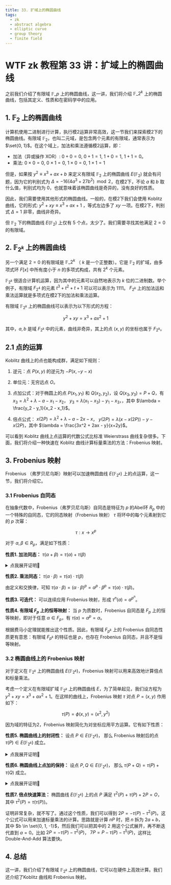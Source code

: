 ```yaml
---
title: 33. 扩域上的椭圆曲线
tags:
  - zk
  - abstract algebra
  - elliptic curve
  - group theory
  - finite field
---
```


# WTF zk 教程第 33 讲：扩域上的椭圆曲线

之前我们介绍了有限域 $\mathbb{F}\_p$ 上的椭圆曲线，这一讲，我们将介绍 $\mathbb{F}\_{2^k}$ 上的椭圆曲线，包括其定义、性质和在密码学中的应用。

## 1. $\mathbb{F}_2$ 上的椭圆曲线

计算机使用二进制进行计算，执行模2运算非常高效，这一节我们来探索模2下的椭圆曲线。有限域 $\mathbb{F}_2$，也叫二元域，是包含两个元素的有限域，通常表示为 $\set{0, 1}$。在这个域上，加法和乘法遵循模2运算，即：

- 加法（异或操作 XOR）: $0 + 0 = 0$, $0 + 1 = 1$, $1 + 0 = 1$, $1 + 1 = 0$。
- 乘法: $0 \times 0 = 0$, $0 \times 1 = 0$, $1 \times 0 = 0$, $1 \times 1 = 1$

但是，如果按 $y^2 \equiv x^3 + ax + b$ 来定义有限域 $\mathbb{F}_2$ 上的椭圆曲线 $E(\mathbb{F}_2)$ 就会有问题，因为它的判别式为 $\Delta= -16(4a^3 + 27b^2) \mod 2$，在模2下，不论 $a$ 和 $b$ 取什么值，判别式均为 0，也就意味着该椭圆曲线是奇异的，没有良好的性质。

因此，我们需要使用其他形式的椭圆曲线。一般的，在模2下我们会使用 Koblitz 曲线，它的形式: $y^2 + xy \equiv x^3 + ax + 1$ ，等式左边多了 $xy$ 一项。在模2下，判别式 $\Delta = 1$ 非零，曲线非奇异。

但 $\mathbb{F}_2$ 下的椭圆曲线 $E(\mathbb{F}_2)$ 上仅有 5 个点，太少了。我们需要寻找其他满足 $2 = 0$ 的有限域。

## 2. $\mathbb{F}_{2^k}$ 上的椭圆曲线

另一个满足 $2=0$ 的有限域是 $\mathbb{F}\_{2^k}$ （ $k$ 是一个正整数）。它是 $\mathbb{F}_{2}$ 的扩域，由多项式环 $F[x]$ 中所有度小于 $n$ 的多项式构成，共有 $2^k$ 个元素。 

$\mathbb{F}_{2^k}$ 很适合计算机运算，因为其中的元素可以自然地表示为 $k$ 位的二进制数。举个例子，有限域 $F_{2^4}$ 的元素 $t^3 + t^2 + t + 1$ 可以可以表示为 $1111$。 $F_{2^k}$ 上的加法运和乘法运算就是多项式在模2下的加法和乘法运算。

有限域 $\mathbb{F}_{2^k}$ 上的椭圆曲线可以表示为以下形式的方程：

$$
y^2 + xy = x^3 + ax^2 + 1
$$

其中，$a, b$ 是域 $F_{2^k}$ 中的元素，曲线非奇异，其上的点 $(x, y)$ 的坐标也属于 $F_{2^k}$。

## 2.1 点的运算

Koblitz 曲线上的点也能构成群，满足如下规则：

1. 逆元：点 $P(x, y)$ 的逆元为 $-P(x, -y-x)$

2. 单位元：无穷远点 $O$。

3. 点加公式：对于椭圆上的点 $P(x_1, y_1)$ 和 $Q(x_2, y_2)$，设 $Q(x_3, y_3) = P + Q$，有 $x_3 = \lambda^2 + \lambda -a -x_1 - x_2$， $y_3 =  \lambda(x_1-x_3) - y_1 - x_3$，，其中 $\lambda = \frac{y_2 - y_1}{x_2 - x_1}$。

4. 倍点公式： $x(2P) = \lambda^2 + \lambda -a - 2x - x$， $y(2P)= \lambda(x-x(2P)) - y - x(2P)$，其中 $\lambda = \frac{3x^2 + 2ax - y}{x+2y}$。

可以看到 Koblitz 曲线上点运算的代数公式比标准 Weierstrass 曲线复杂很多。下面，我们将介绍一种快速在 Koblitz 曲线计算标量乘法的方法：Frobenius 映射。

## 3. Frobenius 映射

Frobenius （弗罗贝尼乌斯）映射可以加速椭圆曲线 $E(\mathbb{F}_{2^k})$ 上的点运算，这一节，我们将介绍它。

### 3.1 Frobenius 自同态

在抽象代数中，Frobenius（弗罗贝尼乌斯）自同态是特征为 $p$ 的Abel环 $R_p$ 中的一个特殊的自同态，它的同态映射（Frobenius 映射） $\tau$ 将环中的每个元素射到它的 $p$ 次幂：

$$
\tau: x \to x^p
$$

对于 $\alpha , \beta \in R_p$，满足如下性质：

**性质1. 加法同态：** $\tau(\alpha + \beta) = \tau(\alpha) + \tau(\beta)$

<details><summary>点我展开证明👀</summary>

根据定义， $\tau(\alpha + \beta) = (\alpha + \beta)^p$，根据二项式定理展开，除了 $\alpha^p$ 和 $\beta^p$ 两项之外，其余的系数都能被 $p$ 整除。由于环的特征是p，这些项的系数是0，可以删去。因此有 $(\alpha + \beta)^p = \alpha^p + \beta^p = \tau(\alpha) + \tau(\beta)$，证毕。

</details>

**性质2. 乘法同态：** $\tau(\alpha \cdot \beta) = \tau(\alpha) \cdot \tau(\beta)$

由定义和交换律，可知 $\tau(\alpha \cdot \beta) = (\alpha \cdot \beta)^p = \alpha^p \cdot \beta^p = \tau(\alpha) \cdot \tau(\beta)$。

**性质3. 可迭代：** 可以连续应用 Frobenius 映射，形成 $\tau^n(a) = a^{p^n}$。

**性质4. 有限域 $F_p$ 上的恒等映射：** 当 $p$ 为质数时，Frobenius 自同态是 $F_p$ 上的恒等映射，即对于任意 $\alpha \in F_p$，有 $\tau(\alpha) = \alpha^p = \alpha$。

根据费马小定理就能推出这个性质。因此，有限域 $F_{p^k}$ 上的 Frobenius 自同态性质更有意思：有限域 $F_{p^k}$ 的特征也是 $p$，也存在 Frobenius 自同态，并且不是恒等映射。

### 3.2 椭圆曲线上的 Frobenius 映射

对于定义在 $\mathbb{F}_{2^k}$ 上的椭圆曲线 $E(\mathbb{F}_{2^k})$，Frobenius 映射可以用来高效地计算倍点和标量乘法。

考虑一个定义在有限域扩域 $\mathbb{F}_{2^k}$ 上的椭圆曲线 $E$，为了简单起见，我们设方程为 $y^2 + xy = x^3 + ax^2 + 1$。在这样的曲线上，Frobenius 映射 $\tau$ 对点 $P = (x, y)$ 作用如下：

$$
\tau(P) = \phi(x, y) = (x^2, y^2)
$$

因为域的特征为2，Frobenius 映射简化为对坐标应用平方运算。它有如下性质：

**性质5. 椭圆曲线上的封闭性：** 设点 $P \in E(\mathbb{F}_{2^k})$， 那么 Frobenius 映射后的点 $\tau(P) \in E(\mathbb{F}_{2^k})$ 成立。

<details><summary>点我展开证明👀</summary>

根据定义， $\tau(P) = (\tau(x), \tau(y))$。因为点 $P$ 在椭圆曲线上，因此满足方程： $y^2 + xy - x^3 - ax^2 - 1 = 0$。等式两边同时进行 Frobenius 映射，有：

$\tau(y^2) + \tau(xy) - \tau(x^3) - \tau(ax^2) - \tau(1) = 0$

由于 Frobenius 映射的加法和乘法的同态，以及在 $F_p$ 上恒等映射的性质（系数上会用到），可以简化为：

$\tau(y)^2 + \tau(x)\tau(y) - \tau(x)^3 - a\tau(x)^2 - 1 = 0$

因此点 $\tau(P) = (\tau(x), \tau(y))$ 也满足椭圆曲线方程，在椭圆曲线 $E(\mathbb{F}_{2^k})$ 上。证毕。

</details>

**性质6. 椭圆曲线上点加的保持：** 设点 $P, Q \in E(\mathbb{F}_{2^k})$， 那么 $\tau(P + Q) = \tau(P) + \tau(Q)$ 成立。

<details><summary>点我展开证明👀</summary>

过程太复杂还没写。大致思路就是 $\tau$ 具有加法和乘法同态，以及以及在 $F_p$ 上恒等映射的性质（系数上会用到），因此能从点加法的公式推出 $\tau(P + Q) = \tau(P) + \tau(Q)$。

</details>

**性质7. 倍点快速算法：** 椭圆曲线 $E(\mathbb{F}_{2^k})$ 上的点 $P$ 满足 $\tau^2(P) + \tau(P) + 2P = O$，其中 $\tau^2(P) = \tau(\tau(P))$。 

证明非常复杂，就不写了。通过这个性质，我们可以得到 $2P = - \tau(P) - \tau^2(P)$。这个公式可以用来加速标量乘法的计算。思路就是计算 $nP$ 时，把 $n$ 拆为 $2a + b$，其中 $b \in \set{0, 1, -1}$，然后我们可以把其中的 2 用这个公式展开，再不断迭代直到 $a = 0$。比如 $2P = - \tau(P) - \tau^2(P)$， $7P = P - \tau(P) - \tau^5(P)$，这样比 Double-And-Add 算法要快。

## 4. 总结

这一讲，我们介绍了有限域 $\mathbb{F}_{2^k}$ 上的椭圆曲线，它可以在硬件上高效计算。我们还介绍了Koblitz 曲线和 Frobenius 映射。
